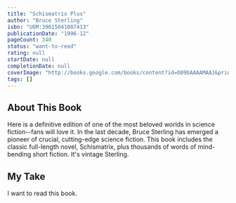 ```yaml
---
title: "Schismatrix Plus"
author: "Bruce Sterling"
isbn: "UOM:39015041007413"
publicationDate: "1996-12"
pageCount: 340
status: "want-to-read"
rating: null
startDate: null
completionDate: null
coverImage: "http://books.google.com/books/content?id=O09bAAAAMAAJ&printsec=frontcover&img=1&zoom=1&source=gbs_api"
tags: []
---
```


## About This Book

Here is a definitive edition of one of the most beloved worlds in science fiction--fans will love it. In the last decade, Bruce Sterling has emerged a pioneer of crucial, cutting-edge science fiction. This book includes the classic full-length novel, Schismatrix, plus thousands of words of mind-bending short fiction. It's vintage Sterling.

## My Take

I want to read this book.
